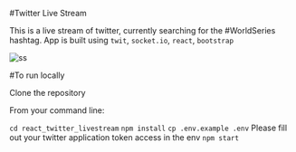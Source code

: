 #Twitter Live Stream

This is a live stream of twitter, currently searching for the #WorldSeries hashtag.
App is built using `twit`, `socket.io`, `react`, `bootstrap`

![ss]('https://s11.postimg.org/jcyyxhez7/Screen_Shot_2016_10_24_at_3_45_15_PM.png')

#To run locally

Clone the repository

From your command line:

`cd react_twitter_livestream`
`npm install`
`cp .env.example .env`
Please fill out your twitter application token access in the env
`npm start`

